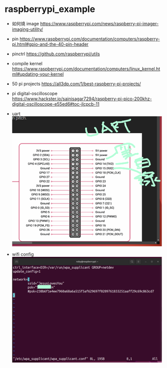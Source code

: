 # raspberrypi_example

* 如何燒 image
https://www.raspberrypi.com/news/raspberry-pi-imager-imaging-utility/

* pin
https://www.raspberrypi.com/documentation/computers/raspberry-pi.html#gpio-and-the-40-pin-header

* pinctrl
https://github.com/raspberrypi/utils

* compile kernel
https://www.raspberrypi.com/documentation/computers/linux_kernel.html#updating-your-kernel

* 50 pi projects
https://all3dp.com/1/best-raspberry-pi-projects/

* pi digital-oscilloscope
  https://www.hackster.io/sainisagar7294/raspberry-pi-pico-200khz-digital-oscilloscope-e55ed6#toc-jlcpcb-11

* uart
![keyword](pic/uart.png) <br>

* wifi config
![keyword](pic/wifi.png) <br>

